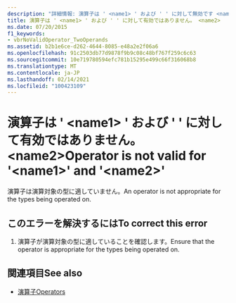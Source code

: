 ```yaml
---
description: "詳細情報: 演算子は ' <name1> ' および ' ' に対して無効です <name2>"
title: 演算子は ' <name1> ' および ' ' に対して有効ではありません。 <name2>
ms.date: 07/20/2015
f1_keywords:
- vbrNoValidOperator_TwoOperands
ms.assetid: b2b1e6ce-d262-4644-8085-e48a2e2f06a6
ms.openlocfilehash: 91c2503db77d9878f9b9c08c48bf767f259c6c63
ms.sourcegitcommit: 10e719780594efc781b15295e499c66f316068b8
ms.translationtype: MT
ms.contentlocale: ja-JP
ms.lasthandoff: 02/14/2021
ms.locfileid: "100423109"
---
```

# <a name="operator-is-not-valid-for-name1-and-name2"></a><span data-ttu-id="28316-103">演算子は ' \<name1> ' および ' ' に対して有効ではありません。 \<name2></span><span class="sxs-lookup"><span data-stu-id="28316-103">Operator is not valid for '\<name1>' and '\<name2>'</span></span>

<span data-ttu-id="28316-104">演算子は演算対象の型に適していません。</span><span class="sxs-lookup"><span data-stu-id="28316-104">An operator is not appropriate for the types being operated on.</span></span>  
  
## <a name="to-correct-this-error"></a><span data-ttu-id="28316-105">このエラーを解決するには</span><span class="sxs-lookup"><span data-stu-id="28316-105">To correct this error</span></span>  
  
1. <span data-ttu-id="28316-106">演算子が演算対象の型に適していることを確認します。</span><span class="sxs-lookup"><span data-stu-id="28316-106">Ensure that the operator is appropriate for the types being operated on.</span></span>  
  
## <a name="see-also"></a><span data-ttu-id="28316-107">関連項目</span><span class="sxs-lookup"><span data-stu-id="28316-107">See also</span></span>

- [<span data-ttu-id="28316-108">演算子</span><span class="sxs-lookup"><span data-stu-id="28316-108">Operators</span></span>](../language-reference/operators/index.md)
